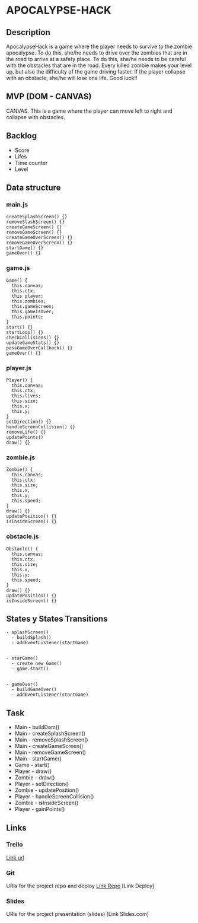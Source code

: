 # APOCALYPSE-HACK

## Description
ApocalypseHack is a game where the player needs to survive to the zombie apocalypse. To do this, she/he needs to drive over the zombies that are in the road to arrive at a safety place. To do this, she/he needs to be careful with the obstacles that are in the road.
Every killed zombie makes your level up, but also the difficulty of the game driving faster. If the player collapse with an obstacle, she/he will lose one life.
Good luck!!


## MVP (DOM - CANVAS)
CANVAS. This is a game where the player can move left to right and collapse with obstacles.

## Backlog
- Score
- Lifes
- Time counter
- Level

## Data structure

### main.js
```
createSplashScreen() {}
removeSlashScreen() {}
createGameScreen() {}
removeGameScreen() {}
createGameOverScreen() {}
removeGameOverScreen() {}
startGame() {}
gameOver() {}
```

### game.js
```
Game() {
  this.canvas;
  this.ctx;
  this player;
  this.zombies;
  this.gameScreen;
  this.gameIsOver;
  this.points;
}
start() {}
startLoop() {}
checkCollisions() {}
updateGameStats() {}
passGameOverCallback() {}
gameOver() {}
```

### player.js
```
Player() {
  this.canvas;
  this.ctx;
  this.lives;
  this.size;
  this.x;
  this.y;
}
setDirection() {}
handleScreenCollision() {}
removeLife() {}
updatePoints()
draw() {}
```

### zombie.js
```
Zombie() {
  this.canvas;
  this.ctx;
  this.size;
  this.x,
  this.y;
  this.speed;
}
draw() {}
updatePosition() {}
isInsideScreen() {}
```

### obstacle.js
```
Obstacle() {
  this.canvas;
  this.ctx;
  this.size;
  this.x,
  this.y;
  this.speed;
}
draw() {}
updatePosition() {}
isInsideScreen() {}
```

## States y States Transitions
```
- splashScreen()
  - buildSplash()
  - addEventListener(startGame)
  
  
- starGame()
  - create new Game()
  - game.start()
  
  
- gameOver()
  - buildGameOver()
  - addEventListener(startGame) 
```

## Task
- Main - buildDom()
- Main - createSplashScreen()
- Main - removeSplashScreen()
- Main - createGameScreen()
- Main - removeGameScreen()
- Main - startGame()
- Game - start()
- Player - draw()
- Zombie - draw()
- Player - setDirection()
- Zombie - updatePosition()
- Player - handleScreenCollision()
- Zombie - isInsideScreen()
- Player - gainPoints()


## Links


### Trello
[Link url](https://trello.com/b/IzahMZzw/apocalypsehack-game-ironhack)


### Git
URls for the project repo and deploy
[Link Repo](https://github.com/LolaEnBeta/ApocalypseHack)
[Link Deploy]


### Slides
URls for the project presentation (slides)
[Link Slides.com]